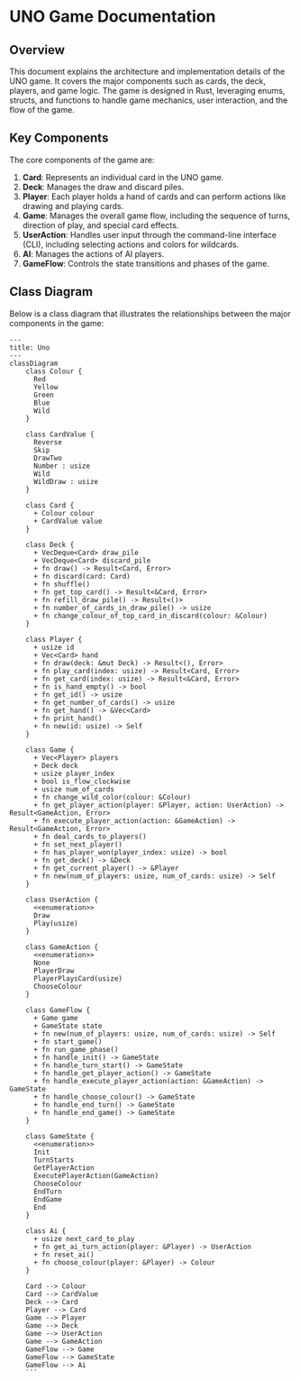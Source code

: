 # UNO Game Documentation

## Overview

This document explains the architecture and implementation details of the UNO game. It covers the major components such as cards, the deck, players, and game logic. The game is designed in Rust, leveraging enums, structs, and functions to handle game mechanics, user interaction, and the flow of the game.

## Key Components

The core components of the game are:

1. **Card**: Represents an individual card in the UNO game.
2. **Deck**: Manages the draw and discard piles.
3. **Player**: Each player holds a hand of cards and can perform actions like drawing and playing cards.
4. **Game**: Manages the overall game flow, including the sequence of turns, direction of play, and special card effects.
5. **UserAction**: Handles user input through the command-line interface (CLI), including selecting actions and colors for wildcards.
6. **AI**: Manages the actions of AI players.
7. **GameFlow**: Controls the state transitions and phases of the game.

## Class Diagram

Below is a class diagram that illustrates the relationships between the major components in the game:

```mermaid
---
title: Uno
---
classDiagram
    class Colour {
      Red
      Yellow
      Green
      Blue
      Wild
    }

    class CardValue {
      Reverse
      Skip
      DrawTwo
      Number : usize
      Wild
      WildDraw : usize
    }

    class Card {
      + Colour colour
      + CardValue value
    }

    class Deck {
      + VecDeque<Card> draw_pile
      + VecDeque<Card> discard_pile
      + fn draw() -> Result<Card, Error>
      + fn discard(card: Card)
      + fn shuffle()
      + fn get_top_card() -> Result<&Card, Error>
      + fn refill_draw_pile() -> Result<()>
      + fn number_of_cards_in_draw_pile() -> usize
      + fn change_colour_of_top_card_in_discard(colour: &Colour)
    }

    class Player {
      + usize id
      + Vec<Card> hand
      + fn draw(deck: &mut Deck) -> Result<(), Error>
      + fn play_card(index: usize) -> Result<Card, Error>
      + fn get_card(index: usize) -> Result<&Card, Error>
      + fn is_hand_empty() -> bool
      + fn get_id() -> usize
      + fn get_number_of_cards() -> usize
      + fn get_hand() -> &Vec<Card>
      + fn print_hand()
      + fn new(id: usize) -> Self
    }

    class Game {
      + Vec<Player> players
      + Deck deck
      + usize player_index
      + bool is_flow_clockwise
      + usize num_of_cards
      + fn change_wild_color(colour: &Colour)
      + fn get_player_action(player: &Player, action: UserAction) -> Result<GameAction, Error>
      + fn execute_player_action(action: &GameAction) -> Result<GameAction, Error>
      + fn deal_cards_to_players()
      + fn set_next_player()
      + fn has_player_won(player_index: usize) -> bool
      + fn get_deck() -> &Deck
      + fn get_current_player() -> &Player
      + fn new(num_of_players: usize, num_of_cards: usize) -> Self
    }

    class UserAction {
      <<enumeration>>
      Draw
      Play(usize)
    }

    class GameAction {
      <<enumeration>>
      None
      PlayerDraw
      PlayerPlaysCard(usize)
      ChooseColour
    }

    class GameFlow {
      + Game game
      + GameState state
      + fn new(num_of_players: usize, num_of_cards: usize) -> Self
      + fn start_game()
      + fn run_game_phase()
      + fn handle_init() -> GameState
      + fn handle_turn_start() -> GameState
      + fn handle_get_player_action() -> GameState
      + fn handle_execute_player_action(action: &GameAction) -> GameState
      + fn handle_choose_colour() -> GameState
      + fn handle_end_turn() -> GameState
      + fn handle_end_game() -> GameState
    }

    class GameState {
      <<enumeration>>
      Init
      TurnStarts
      GetPlayerAction
      ExecutePlayerAction(GameAction)
      ChooseColour
      EndTurn
      EndGame
      End
    }

    class Ai {
      + usize next_card_to_play
      + fn get_ai_turn_action(player: &Player) -> UserAction
      + fn reset_ai()
      + fn choose_colour(player: &Player) -> Colour
    }

    Card --> Colour
    Card --> CardValue
    Deck --> Card
    Player --> Card
    Game --> Player
    Game --> Deck
    Game --> UserAction
    Game --> GameAction
    GameFlow --> Game
    GameFlow --> GameState
    GameFlow --> Ai
    ```
